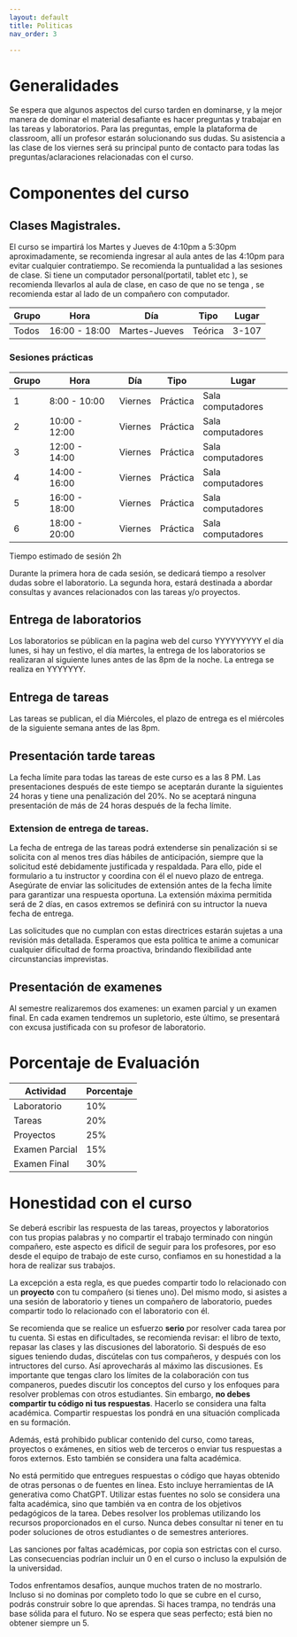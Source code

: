 ```yaml
---
layout: default
title: Politicas
nav_order: 3

---
```

<!-- 
# Configuration


Just the Docs has some specific configuration parameters that can be defined in your Jekyll site's \_config.yml file.
{: .fs-6 .fw-300 }


---

View this site's [\_config.yml](https://github.com/just-the-docs/just-the-docs/tree/main/_config.yml) file as an example.

## Site logo

```yaml
# Set a path/url to a logo that will be displayed instead of the title
logo: "/assets/images/just-the-docs.png"
```
 -->




# Generalidades


Se espera que algunos aspectos del curso tarden en dominarse, y la mejor manera de dominar el material desafiante es hacer preguntas y trabajar en las tareas y laboratorios. Para las preguntas, emple la plataforma de classroom, allí un 
profesor estarán solucionando sus dudas. Su asistencia a las clase de los viernes será su principal punto de contacto para todas las preguntas/aclaraciones relacionadas con el curso. 


# Componentes del curso


## Clases Magistrales.

El curso se impartirá los Martes y Jueves de 4:10pm a 5:30pm aproximadamente, se recomienda ingresar al aula antes de las 4:10pm para evitar cualquier contratiempo. Se recomienda la puntualidad a las sesiones de clase. Si tiene un computador personal(portatil, tablet etc ), se recomienda llevarlos al aula de clase, en caso de que no se tenga , se recomienda estar al lado de un compañero con computador. 
 

| Grupo | Hora        | Día     | Tipo|Lugar|
|-------|-------------|---------|--------|----|
| Todos | 16:00 - 18:00| Martes-Jueves |Teórica|3-107|



### Sesiones prácticas


| Grupo | Hora        | Día     | Tipo|Lugar|
|-------|-------------|---------|--------|----|
| 1     | 8:00 - 10:00| Viernes |Práctica|Sala computadores|
| 2     | 10:00 - 12:00| Viernes |Práctica|Sala computadores|
| 3     | 12:00 - 14:00| Viernes |Práctica|Sala computadores|
| 4     | 14:00 - 16:00| Viernes |Práctica|Sala computadores|
| 5     | 16:00 - 18:00| Viernes |Práctica|Sala computadores|
| 6     | 18:00 - 20:00| Viernes |Práctica|Sala computadores|

Tiempo estimado de sesión 2h

Durante la primera hora de cada sesión, se dedicará tiempo a resolver dudas sobre el laboratorio. La segunda hora, estará destinada a abordar consultas y avances relacionados con las tareas y/o proyectos.


## Entrega de laboratorios

Los laboratorios se públican en la pagina web del curso  YYYYYYYYY el día lunes, si hay un festivo, el día martes, la entrega de los laboratorios se realizaran al siguiente lunes antes de las 8pm de la noche. La entrega se realiza en YYYYYYY. 


## Entrega de tareas

Las tareas se publican, el día Miércoles, el plazo de entrega es el  miércoles  de la siguiente semana antes de las 8pm.



## Presentación tarde tareas

La fecha límite para todas las tareas de este curso es a las 8 PM. Las presentaciones después de este tiempo se aceptarán durante la siguientes 24 horas y tiene una penalización del  20%. No se aceptará ninguna presentación de más de 24 horas después de la fecha límite.


### Extension de entrega de tareas.

La fecha de entrega de las tareas podrá extenderse sin penalización si se solicita con al menos tres días hábiles de anticipación, siempre que la solicitud esté debidamente justificada y respaldada. Para ello, pide el formulario a tu instructor y coordina con él el nuevo plazo de entrega. Asegúrate de enviar las solicitudes de extensión antes de la fecha límite para garantizar una respuesta oportuna. La extensión máxima permitida será de 2 días, en casos extremos se definirá con su intructor la nueva fecha de entrega.

Las solicitudes que no cumplan con estas directrices estarán sujetas a una revisión más detallada. Esperamos que esta política te anime a comunicar cualquier dificultad de forma proactiva, brindando flexibilidad ante circunstancias imprevistas.


## Presentación de examenes

Al semestre realizaremos dos examenes: un examen parcial y un examen final. En cada examen tendremos un supletorio, este último, se presentará con excusa
justificada con su profesor de laboratorio. 


# Porcentaje de Evaluación 

| Actividad            | Porcentaje |
|----------------------|------------|
| Laboratorio          | 10%        |
| Tareas               | 20%        |
| Proyectos            | 25%        |
| Examen Parcial       | 15%        |
| Examen Final         | 30%        |


# Honestidad con el curso

Se deberá escribir  las respuesta de las tareas, proyectos y laboratorios  
con tus propias palabras y no compartir el trabajo terminado con ningún compañero, este aspecto es dificil de seguir para los profesores, por eso desde el equipo de trabajo de este curso, confiamos en su honestidad a la hora de realizar sus trabajos.  

La  excepción a esta regla,  es que puedes compartir todo lo relacionado con un **proyecto** con tu compañero (si tienes uno). Del mismo modo, si asistes a una sesión de laboratorio y tienes un compañero de laboratorio, puedes compartir todo lo relacionado con el  laboratorio con él.

Se recomienda que se realice un  esfuerzo **serio** por resolver cada tarea por tu cuenta. Si estas en dificultades, se recomienda revisar: el libro de texto, repasar las clases y las discusiones del laboratorio. Si después de eso sigues teniendo dudas, discútelas con tus compañeros, y después con los intructores del curso. Así aprovecharás al máximo las discusiones. Es importante que tengas claro los límites de la colaboración con tus companeros, puedes discutir los conceptos del curso y los enfoques para resolver problemas con otros estudiantes. Sin embargo, **no debes compartir tu código ni tus respuestas**. Hacerlo se considera una falta académica. Compartir respuestas los pondrá en una situación complicada en su formación.

Además, está prohibido publicar contenido del curso, como tareas, proyectos o exámenes, en sitios web de terceros o enviar tus respuestas a foros externos. Esto también se considera una falta académica.

No está permitido que entregues respuestas o código que hayas obtenido de otras personas o de fuentes en línea. Esto incluye herramientas de IA generativa como ChatGPT. Utilizar estas fuentes no solo se considera una falta académica, sino que también va en contra de los objetivos pedagógicos de la tarea. Debes resolver los problemas utilizando los recursos proporcionados en el curso. Nunca debes consultar ni tener en tu poder soluciones de otros estudiantes o de semestres anteriores.

Las sanciones por faltas académicas, por copia son estrictas con el curso. Las consecuencias podrían incluir un 0 en el curso o incluso la expulsión de la universidad.

Todos enfrentamos desafíos, aunque muchos traten de no mostrarlo. Incluso si no dominas por completo todo lo que se cubre en el curso, podrás construir sobre lo que aprendas. Si haces trampa, no tendrás una base sólida para el futuro. No se espera que seas perfecto; está bien no obtener siempre un 5.